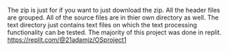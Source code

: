 The zip is just for if you want to just download the zip. 
All the header files are grouped. 
All of the source files are in thier own directory as well. 
The text directory just contains text files on which the text processing functionality can be tested. 
The majority of this project was done in replit. https://replit.com/@21adamjz/OSproject1
